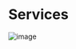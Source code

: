 # Services
![image](https://user-images.githubusercontent.com/90140818/176879991-96a0c1b1-d0f3-4a7b-b6b8-322490d43a7e.png)


